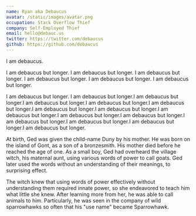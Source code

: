 ```yaml
---
name: Ryan aka Debaucus
avatar: /static/images/avatar.png
occupation: Stack Overflow Thief
company: Self-Employed Thief
email: hello@debauc.us
twitter: https://twitter.com/debaucus 
github: https://github.com/debaucus
---
```


I am debaucus. 

I am debaucus but longer. I am debaucus but longer. I am debaucus but longer. I am debaucus but longer. I am debaucus but longer. I am debaucus but longer. 

I am debaucus but longer. I am debaucus but longer.I am debaucus but longer.I am debaucus but longer.I am debaucus but longer.I am debaucus but longer.I am debaucus but longer.I am debaucus but longer.I am debaucus but longer.I am debaucus but longer.I am debaucus but longer.I am debaucus but longer.I am debaucus but longer.I am debaucus but longer.I am debaucus but longer.

At birth, Ged was given the child-name Duny by his mother. He was born on the island of Gont, as a son of a bronzesmith. His mother died before he reached the age of one. As a small boy, Ged had overheard the village witch, his maternal aunt, using various words of power to call goats. Ged later used the words without an understanding of their meanings, to surprising effect.

The witch knew that using words of power effectively without understanding them required innate power, so she endeavored to teach him what little she knew. After learning more from her, he was able to call animals to him. Particularly, he was seen in the company of wild sparrowhawks so often that his "use name" became Sparrowhawk.
